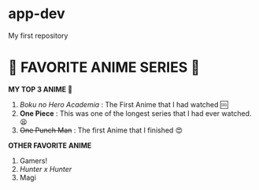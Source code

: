 # app-dev
My first repository

# 🖤 FAVORITE ANIME SERIES 🤍

**MY TOP 3 ANIME 🥉**
1. *Boku no Hero Academia*
: The First Anime that I had watched 🆒
2. **One Piece**
: This was one of the longest series that I had ever watched. 😫
3. ~~One Punch Man~~
: The first Anime that I finished 😍

**OTHER FAVORITE ANIME**
1. Gamers!
2. *Hunter x Hunter*
3. Magi

   
